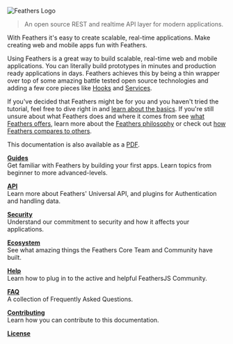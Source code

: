 ![Feathers Logo](https://feathersjs.com/img/feathers-logo-wide.png)

> An open source REST and realtime API layer for modern applications.

With Feathers it's easy to create scalable, real-time applications.  Make creating web and mobile apps fun with Feathers.

Using Feathers is a great way to build scalable, real-time web and mobile applications. You can literally build prototypes in minutes and production ready applications in days. Feathers achieves this by being a thin wrapper over top of some amazing battle tested open source technologies and adding a few core pieces like [Hooks](../../api/hooks.md) and [Services](../../api/services.md).

If you've decided that Feathers might be for you and you haven't tried the tutorial, feel free to dive right in and [learn about the basics](../step-by-step/readme.md). If you're still unsure about what Feathers does and where it comes from see [what Feathers offers](./features.md), learn more about the [Feathers philosophy](./philosophy.md) or check out [how Feathers compares to others](./vs.md).

This documentation is also available as a [PDF](https://docs.feathersjs.com/feathersjs.pdf).

[**Guides**](./guides/readme.md)<br/>
Get familiar with Feathers by building your first apps. Learn topics from beginner to more advanced-levels.

[**API**](./api/readme.md)<br/>
Learn more about Feathers' Universal API, and plugins for Authentication and handling data.

[**Security**](./SECURITY.md)<br/>
Understand our commitment to security and how it affects your applications.

[**Ecosystem**](./ecosystem/readme.md)<br/>
See what amazing things the Feathers Core Team and Community have built.

[**Help**](./help/readme.md)<br/>
Learn how to plug in to the active and helpful FeathersJS Community.

[**FAQ**](./faq/readme.md)<br/>
A collection of Frequently Asked Questions.

[**Contributing**](./contributing/readme.md)<br/>
Learn how you can contribute to this documentation.

[**License**](./license.md)

